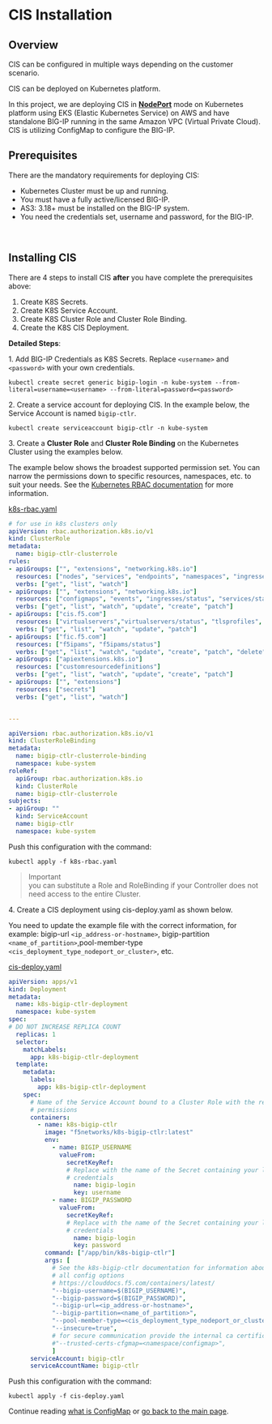# CIS Installation  
## Overview  
CIS can be configured in multiple ways depending on the customer scenario.  

CIS can be deployed on Kubernetes platform.  

In this project, we are deploying CIS in [**NodePort**](https://github.com/SalinaYu/EKS-and-F5-Intergration/blob/main/docs/Overview%20of%20F5%20BIG-IP%20Container%20Ingress%20Services.md#nodeport) mode on Kubernetes platform using EKS (Elastic Kubernetes Service) on AWS and have standalone BIG-IP running in the same Amazon VPC (Virtual Private Cloud). CIS is utilizing ConfigMap to configure the BIG-IP.  


## Prerequisites  
There are the mandatory requirements for deploying CIS:
<br/>
- Kubernetes Cluster must be up and running.
- You must have a fully active/licensed BIG-IP.
- AS3: 3.18+ must be installed on the BIG-IP system.
- You need the credentials set, username and password, for the BIG-IP.
<br/>

## Installing CIS
There are 4 steps to install CIS **after** you have complete the prerequisites above:  
1. Create K8S Secrets.
2. Create K8S Service Account.
3. Create K8S Cluster Role and Cluster Role Binding.
4. Create the K8S CIS Deployment.

**Detailed Steps**:

1\. Add BIG-IP Credentials as K8S Secrets. Replace `<username>` and `<password>` with your own credentials. 
```
kubectl create secret generic bigip-login -n kube-system --from-literal=username=<username> --from-literal=password=<password>
```
2\. Create a service account for deploying CIS. In the example below, the Service Account is named `bigip-ctlr`.
```
kubectl create serviceaccount bigip-ctlr -n kube-system
```
3\. Create a **Cluster Role** and **Cluster Role Binding** on the Kubernetes Cluster using the examples below.

The example below shows the broadest supported permission set. You can narrow the permissions down to specific resources, namespaces, etc. to suit your needs. See the [Kubernetes RBAC documentation](https://kubernetes.io/docs/reference/access-authn-authz/rbac/) for more information.

[k8s-rbac.yaml](https://github.com/SalinaYu/EKS-and-F5-Intergration/blob/main/config/k8s-rbac.yaml)

```yaml
# for use in k8s clusters only
apiVersion: rbac.authorization.k8s.io/v1
kind: ClusterRole
metadata:
  name: bigip-ctlr-clusterrole
rules:
- apiGroups: ["", "extensions", "networking.k8s.io"]
  resources: ["nodes", "services", "endpoints", "namespaces", "ingresses", "pods", "ingressclasses"]
  verbs: ["get", "list", "watch"]
- apiGroups: ["", "extensions", "networking.k8s.io"]
  resources: ["configmaps", "events", "ingresses/status", "services/status"]
  verbs: ["get", "list", "watch", "update", "create", "patch"]
- apiGroups: ["cis.f5.com"]
  resources: ["virtualservers","virtualservers/status", "tlsprofiles", "transportservers", "ingresslinks", "externaldnss"]
  verbs: ["get", "list", "watch", "update", "patch"]
- apiGroups: ["fic.f5.com"]
  resources: ["f5ipams", "f5ipams/status"]
  verbs: ["get", "list", "watch", "update", "create", "patch", "delete"]
- apiGroups: ["apiextensions.k8s.io"]
  resources: ["customresourcedefinitions"]
  verbs: ["get", "list", "watch", "update", "create", "patch"]
- apiGroups: ["", "extensions"]
  resources: ["secrets"]
  verbs: ["get", "list", "watch"]


---

apiVersion: rbac.authorization.k8s.io/v1
kind: ClusterRoleBinding
metadata:
  name: bigip-ctlr-clusterrole-binding
  namespace: kube-system
roleRef:
  apiGroup: rbac.authorization.k8s.io
  kind: ClusterRole
  name: bigip-ctlr-clusterrole
subjects:
- apiGroup: ""
  kind: ServiceAccount
  name: bigip-ctlr
  namespace: kube-system
```
Push this configuration with the command:
```
kubectl apply -f k8s-rbac.yaml
```
> Important  
you can substitute a Role and RoleBinding if your Controller does not need access to the entire Cluster.

4\. Create a CIS deployment using cis-deploy.yaml as shown below. 

You need to update the example file with the correct information, for example: bigip-url `<ip_address-or-hostname>`, bigip-partition `<name_of_partition>`,pool-member-type `<cis_deployment_type_nodeport_or_cluster>`, etc.

[cis-deploy.yaml](https://github.com/SalinaYu/EKS-and-F5-Intergration/blob/main/config/cis-deploy.yaml)

```yaml
apiVersion: apps/v1
kind: Deployment
metadata:
  name: k8s-bigip-ctlr-deployment
  namespace: kube-system
spec:
# DO NOT INCREASE REPLICA COUNT
  replicas: 1
  selector:
    matchLabels:
      app: k8s-bigip-ctlr-deployment
  template:
    metadata:
      labels:
        app: k8s-bigip-ctlr-deployment
    spec:
      # Name of the Service Account bound to a Cluster Role with the required
      # permissions
      containers:
        - name: k8s-bigip-ctlr
          image: "f5networks/k8s-bigip-ctlr:latest"
          env:
            - name: BIGIP_USERNAME
              valueFrom:
                secretKeyRef:
                # Replace with the name of the Secret containing your login
                # credentials
                  name: bigip-login
                  key: username
            - name: BIGIP_PASSWORD
              valueFrom:
                secretKeyRef:
                # Replace with the name of the Secret containing your login
                # credentials
                  name: bigip-login
                  key: password
          command: ["/app/bin/k8s-bigip-ctlr"]
          args: [
            # See the k8s-bigip-ctlr documentation for information about
            # all config options
            # https://clouddocs.f5.com/containers/latest/
            "--bigip-username=$(BIGIP_USERNAME)",
            "--bigip-password=$(BIGIP_PASSWORD)",
            "--bigip-url=<ip_address-or-hostname>",
            "--bigip-partition=<name_of_partition>",
            "--pool-member-type=<cis_deployment_type_nodeport_or_cluster>",
            "--insecure=true",
            # for secure communication provide the internal ca certificates using config-map with below option and remove insecure parameter
            #"--trusted-certs-cfgmap=<namespace/configmap>",
            ]
      serviceAccount: bigip-ctlr
      serviceAccountName: bigip-ctlr
```
Push this configuration with the command:
```
kubectl apply -f cis-deploy.yaml
```
Continue reading [what is ConfigMap](https://github.com/SalinaYu/EKS-and-F5-Intergration/blob/main/docs/ConfigMap.md) or [go back to the main page](https://github.com/SalinaYu/EKS-and-F5-Intergration#quick-start).